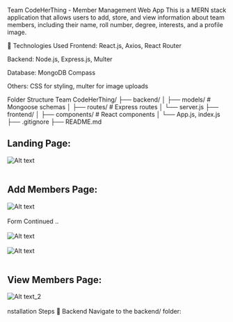 Team CodeHerThing - Member Management Web App
This is a MERN stack application that allows users to add, store, and view information about team members, including their name, roll number, degree, interests, and a profile image.

🔧 Technologies Used
Frontend: React.js, Axios, React Router

Backend: Node.js, Express.js, Multer

Database: MongoDB Compass

Others: CSS for styling, multer for image uploads

Folder Structure
Team CodeHerThing/
├── backend/
│   ├── models/            # Mongoose schemas
│   ├── routes/            # Express routes
│   └── server.js
├── frontend/
│   ├── components/        # React components
│   └── App.js, index.js
├── .gitignore
├── README.md
## **Landing Page:**
![Alt text](https://github.com/Tahsheen786/Team_CodeHerThing/blob/2592e1d67e8493afe7b231d64cfdb7735f1a43e4/frontend/public/Screenshot%202025-04-30%20230252.png)
<br><br>
## **Add Members Page:**
![Alt text](https://github.com/Tahsheen786/Team_CodeHerThing/blob/2592e1d67e8493afe7b231d64cfdb7735f1a43e4/frontend/public/Screenshot%202025-04-30%20230218.png)
<br><br>
Form Continued .. 
<br><br>
![Alt text](https://github.com/Tahsheen786/Team_CodeHerThing/blob/2592e1d67e8493afe7b231d64cfdb7735f1a43e4/frontend/public/Screenshot%202025-04-30%20230231.png)
<br><br>
![Alt text](https://github.com/Tahsheen786/Team_CodeHerThing/blob/52d81fb7aa1551d26058ecb01d040e269c8260b0/frontend/public/Screenshot%202025-04-30%20225959.png)
<br><br>

## **View Members Page:** 
![Alt text_2](https://github.com/Tahsheen786/Team_CodeHerThing/blob/6d457578a6e8949c754501a6a962cd7700ce583f/frontend/public/Screenshot%202025-04-30%20230129.png)
<br><br>
nstallation Steps
🔹 Backend
Navigate to the backend/ folder:

